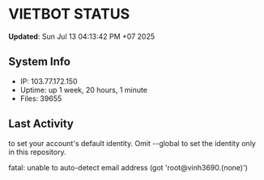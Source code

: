 # VIETBOT STATUS
**Updated**: Sun Jul 13 04:13:42 PM +07 2025

## System Info
- IP: 103.77.172.150
- Uptime: up 1 week, 20 hours, 1 minute
- Files: 39655

## Last Activity

to set your account's default identity.
Omit --global to set the identity only in this repository.

fatal: unable to auto-detect email address (got 'root@vinh3690.(none)')
